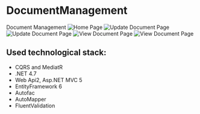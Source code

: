 # DocumentManagement
Document Management
![Home Page](https://github.com/hoangnc/DocumentManagement/blob/master/Home_1.PNG?raw=true "Home Page")
![Update Document Page](https://github.com/hoangnc/DocumentManagement/blob/master/Update_1.PNG?raw=true "Update Document")
![Update Document Page](https://github.com/hoangnc/DocumentManagement/blob/master/Update_2.PNG?raw=true "Update Document")
![View Document Page](https://github.com/hoangnc/DocumentManagement/blob/master/Operation_1.PNG?raw=true "View Document Detail")
![View Document Page](https://github.com/hoangnc/DocumentManagement/blob/master/Operation_2.PNG?raw=true "View Document Detail")
## Used technological stack:
- CQRS and MediatR
- .NET 4.7
- Web Api2, Asp.NET MVC 5
- EntityFramework 6
- Autofac
- AutoMapper
- FluentValidation
